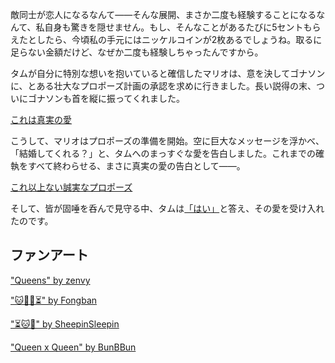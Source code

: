 <!-- title: 敵から恋人へ -->
<!-- relationship: Marriage -->

敵同士が恋人になるなんて――そんな展開、まさか二度も経験することになるなんて、私自身も驚きを隠せません。もし、そんなことがあるたびに5セントもらえたとしたら、今頃私の手元にはニッケルコインが2枚あるでしょうね。取るに足らない金額だけど、なぜか二度も経験しちゃったんですから。

タムが自分に特別な想いを抱いていると確信したマリオは、意を決してゴナソンに、とある壮大なプロポーズ計画の承認を求めに行きました。長い説得の末、ついにゴナソンも首を縦に振ってくれました。

[これは真実の愛](#embed:https://www.youtube.com/live/Rd0awHHBTiA?feature=shared&t=2860)

こうして、マリオはプロポーズの準備を開始。空に巨大なメッセージを浮かべ、「結婚してくれる？」と、タムへのまっすぐな愛を告白しました。これまでの確執をすべて終わらせる、まさに真実の愛の告白として――。

[これ以上ない誠実なプロポーズ](#embed:https://www.youtube.com/live/Rd0awHHBTiA?feature=shared&t=5630)

そして、皆が固唾を呑んで見守る中、タムは[「はい」](https://x.com/ourokronii/status/1832266311625306551)と答え、その愛を受け入れたのです。

## ファンアート

["Queens" by zenvy](https://x.com/itsZenvy/status/1880388590880059420)

["🐱🌼💍⏳" by Fongban](https://x.com/Fongban_/status/1832364781971632407)

["⏳🐱💍" by SheepinSleepin](https://x.com/SheepinSleepin/status/1832299092724347174)

["Queen x Queen" by BunBBun](https://x.com/BunBBun1/status/1832497913559478732)